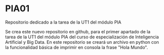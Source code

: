 # PIA01
Repositorio dedicado a la tarea de la UT1 del módulo PIA

Se crea este nuevo repositorio en github, para el primer apartado de la tarea de la UT1 del módulo PIA del curso de especialización de Inteligencia Artificial y Big Data.
En este repositorio se creará un archivo en python con la funcionalidad básica de imprimir en consola la frase "Hola Mundo".
